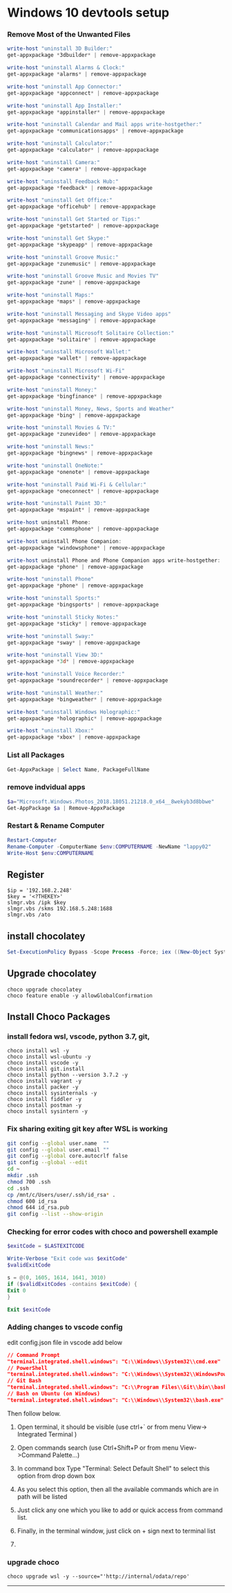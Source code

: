 ﻿
# Windows 10 devtools setup

### Remove Most of the Unwanted Files

```powershell
write-host "uninstall 3D Builder:"
get-appxpackage *3dbuilder* | remove-appxpackage

write-host "uninstall Alarms & Clock:"
get-appxpackage *alarms* | remove-appxpackage

write-host "uninstall App Connector:"
get-appxpackage *appconnect* | remove-appxpackage

write-host "uninstall App Installer:"
get-appxpackage *appinstaller* | remove-appxpackage

write-host "uninstall Calendar and Mail apps write-hostgether:"
get-appxpackage *communicationsapps* | remove-appxpackage

write-host "uninstall Calculator:"
get-appxpackage *calculator* | remove-appxpackage

write-host "uninstall Camera:"
get-appxpackage *camera* | remove-appxpackage

write-host "uninstall Feedback Hub:"
get-appxpackage *feedback* | remove-appxpackage

write-host "uninstall Get Office:"
get-appxpackage *officehub* | remove-appxpackage

write-host "uninstall Get Started or Tips:"
get-appxpackage *getstarted* | remove-appxpackage

write-host "uninstall Get Skype:"
get-appxpackage *skypeapp* | remove-appxpackage

write-host "uninstall Groove Music:"
get-appxpackage *zunemusic* | remove-appxpackage

write-host "uninstall Groove Music and Movies TV"
get-appxpackage *zune* | remove-appxpackage

write-host "uninstall Maps:"
get-appxpackage *maps* | remove-appxpackage

write-host "uninstall Messaging and Skype Video apps"
get-appxpackage *messaging* | remove-appxpackage

write-host "uninstall Microsoft Solitaire Collection:"
get-appxpackage *solitaire* | remove-appxpackage

write-host "uninstall Microsoft Wallet:"
get-appxpackage *wallet* | remove-appxpackage

write-host "uninstall Microsoft Wi-Fi"
get-appxpackage *connectivity* | remove-appxpackage

write-host "uninstall Money:"
get-appxpackage *bingfinance* | remove-appxpackage

write-host "uninstall Money, News, Sports and Weather"
get-appxpackage *bing* | remove-appxpackage

write-host "uninstall Movies & TV:"
get-appxpackage *zunevideo* | remove-appxpackage

write-host "uninstall News:"
get-appxpackage *bingnews* | remove-appxpackage

write-host "uninstall OneNote:"
get-appxpackage *onenote* | remove-appxpackage

write-host "uninstall Paid Wi-Fi & Cellular:"
get-appxpackage *oneconnect* | remove-appxpackage

write-host "uninstall Paint 3D:"
get-appxpackage *mspaint* | remove-appxpackage

write-host uninstall Phone:
get-appxpackage *commsphone* | remove-appxpackage

write-host uninstall Phone Companion:
get-appxpackage *windowsphone* | remove-appxpackage

write-host uninstall Phone and Phone Companion apps write-hostgether:
get-appxpackage *phone* | remove-appxpackage

write-host "uninstall Phone"
get-appxpackage *phone* | remove-appxpackage

write-host "uninstall Sports:"
get-appxpackage *bingsports* | remove-appxpackage

write-host "uninstall Sticky Notes:"
get-appxpackage *sticky* | remove-appxpackage

write-host "uninstall Sway:"
get-appxpackage *sway* | remove-appxpackage

write-host "uninstall View 3D:"
get-appxpackage *3d* | remove-appxpackage

write-host "uninstall Voice Recorder:"
get-appxpackage *soundrecorder* | remove-appxpackage

write-host "uninstall Weather:"
get-appxpackage *bingweather* | remove-appxpackage

write-host "uninstall Windows Holographic:"
get-appxpackage *holographic* | remove-appxpackage

write-host "uninstall Xbox:"
get-appxpackage *xbox* | remove-appxpackage
```

### List all Packages

```powershell
Get-AppxPackage | Select Name, PackageFullName
```

### remove indvidual apps

```powershell
$a="Microsoft.Windows.Photos_2018.18051.21218.0_x64__8wekyb3d8bbwe"
Get-AppPackage $a | Remove-AppxPackage
```

### Restart & Rename Computer

```powershell
Restart-Computer 
Rename-Computer -ComputerName $env:COMPUTERNAME -NewName "lappy02"
Write-Host $env:COMPUTERNAME
```

## Register 

```command
$ip = '192.168.2.248'
$key = '<?THEKEY>'
slmgr.vbs /ipk $key
slmgr.vbs /skms 192.168.5.248:1688
slmgr.vbs /ato
```

## install chocolatey

```powershell
Set-ExecutionPolicy Bypass -Scope Process -Force; iex ((New-Object System.Net.WebClient).DownloadString('https://chocolatey.org/install.ps1'))
```

## Upgrade chocolatey

```command
choco upgrade chocolatey
choco feature enable -y allowGlobalConfirmation
```

## Install Choco Packages  

### install fedora wsl, vscode, python 3.7, git,  

```command
choco install wsl -y
choco install wsl-ubuntu -y
choco install vscode -y
choco install git.install
choco install python --version 3.7.2 -y
choco install vagrant -y
choco install packer -y
choco install sysinternals -y
choco install fiddler -y
choco install postman -y
choco install sysintern -y
```

### Fix sharing exiting git key after WSL is working 

```bash
git config --global user.name  ""
git config --global user.email ""
git config --global core.autocrlf false
git config --global --edit
cd ~
mkdir .ssh
chmod 700 .ssh
cd .ssh
cp /mnt/c/Users/user/.ssh/id_rsa* .
chmod 600 id_rsa
chmod 644 id_rsa.pub
git config --list --show-origin
```


### Checking for error codes with choco and powershell example
```powershell
$exitCode = $LASTEXITCODE

Write-Verbose "Exit code was $exitCode"
$validExitCode

s = @(0, 1605, 1614, 1641, 3010)
if ($validExitCodes -contains $exitCode) {
Exit 0
}

Exit $exitCode
```

### Adding changes to vscode config

edit config.json file in vscode add below

```json
// Command Prompt
"terminal.integrated.shell.windows": "C:\\Windows\\System32\\cmd.exe"
// PowerShell
"terminal.integrated.shell.windows": "C:\\Windows\\System32\\WindowsPowerShell\\v1.0\\powershell.exe"
// Git Bash
"terminal.integrated.shell.windows": "C:\\Program Files\\Git\\bin\\bash.exe"
// Bash on Ubuntu (on Windows)
"terminal.integrated.shell.windows": "C:\\Windows\\System32\\bash.exe"
```

Then follow below.

1. Open terminal, it should be visible (use ctrl+` or from menu View-> Integrated Terminal )

2. Open commands search (use Ctrl+Shift+P or from menu View->Command Palette...)

3. In command box Type "Terminal: Select Default Shell" to select this option from drop down box

4. As you select this option, then all the available commands which are in path will be listed

5. Just click any one which you like to add or quick access from command list.

6. Finally, in the terminal window, just click on + sign next to terminal list

7. 

### upgrade choco
```command
choco upgrade wsl -y --source="'http://internal/odata/repo'
```
---

